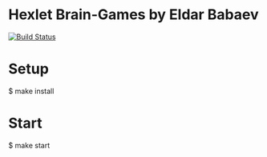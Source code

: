 # Hexlet Brain-Games by Eldar Babaev
[![Build Status](https://travis-ci.org/BabayevEldar/project-lvl1-s486.svg?branch=master)](https://travis-ci.org/BabayevEldar/project-lvl1-s486)

# Setup

$ make install

# Start

$ make start
